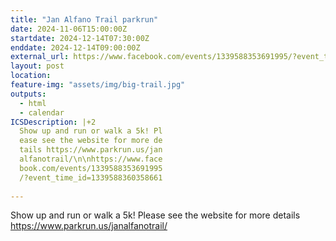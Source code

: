 ```yaml
---
title: "Jan Alfano Trail parkrun"
date: 2024-11-06T15:00:00Z
startdate: 2024-12-14T07:30:00Z
enddate: 2024-12-14T09:00:00Z
external_url: https://www.facebook.com/events/1339588353691995/?event_time_id=1339588360358661
layout: post
location: 
feature-img: "assets/img/big-trail.jpg"
outputs:
  - html
  - calendar
ICSDescription: |+2
  Show up and run or walk a 5k! Pl  ease see the website for more de  tails https://www.parkrun.us/jan  alfanotrail/\n\nhttps://www.face  book.com/events/1339588353691995  /?event_time_id=1339588360358661  
---
```


Show up and run or walk a 5k! Please see the website for more details [https://www.parkrun.us/janalfanotrail/<br>
](https://www.parkrun.us/janalfanotrail/<br>
)  <br>
  
